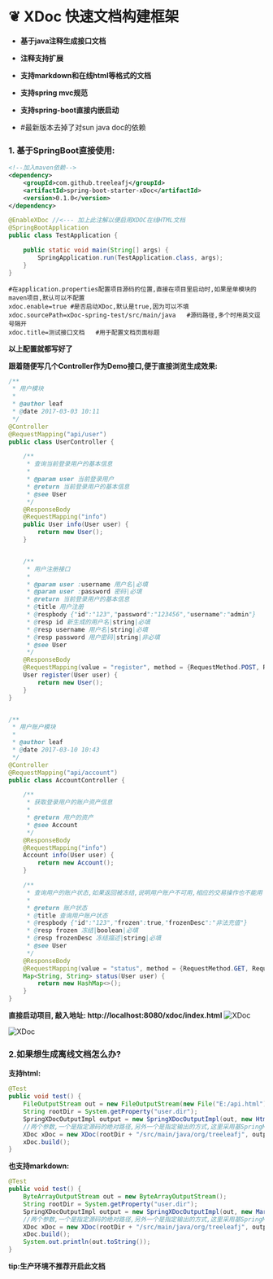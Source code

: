 # ❦ XDoc 快速文档构建框架
- **基于java注释生成接口文档**
- **注释支持扩展**
- **支持markdown和在线html等格式的文档**
- **支持spring mvc规范**
- **支持spring-boot直接内嵌启动**

- #最新版本去掉了对sun java doc的依赖

### 1. 基于SpringBoot直接使用:
```xml
<!--加入maven依赖-->
<dependency>
    <groupId>com.github.treeleafj</groupId>
    <artifactId>spring-boot-starter-xDoc</artifactId>
    <version>0.1.0</version>
</dependency>
```

```java
@EnableXDoc //<--- 加上此注解以便启用XDOC在线HTML文档
@SpringBootApplication
public class TestApplication {

    public static void main(String[] args) {
        SpringApplication.run(TestApplication.class, args);
    }
}
```

```
#在application.properties配置项目源码的位置,直接在项目里启动时,如果是单模块的maven项目,默认可以不配置
xdoc.enable=true #是否启动XDoc,默认是true,因为可以不填
xdoc.sourcePath=xDoc-spring-test/src/main/java   #源码路径,多个时用英文逗号隔开
xdoc.title=测试接口文档   #用于配置文档页面标题
```

**以上配置就都写好了**

**跟着随便写几个Controller作为Demo接口,便于直接浏览生成效果:**
```java
/**
 * 用户模块
 *
 * @author leaf
 * @date 2017-03-03 10:11
 */
@Controller
@RequestMapping("api/user")
public class UserController {

    /**
     * 查询当前登录用户的基本信息
     *
     * @param user 当前登录用户
     * @return 当前登录用户的基本信息
     * @see User
     */
    @ResponseBody
    @RequestMapping("info")
    public User info(User user) {
        return new User();
    }


    /**
     * 用户注册接口
     *
     * @param user :username 用户名|必填
     * @param user :password 密码|必填
     * @return 当前登录用户的基本信息
     * @title 用户注册
     * @respbody {"id":"123","password":"123456","username":"admin"}
     * @resp id 新生成的用户名|string|必填
     * @resp username 用户名|string|必填
     * @resp password 用户密码|string|非必填
     * @see User
     */
    @ResponseBody
    @RequestMapping(value = "register", method = {RequestMethod.POST, RequestMethod.PUT})
    User register(User user) {
        return new User();
    }
}


/**
 * 用户账户模块
 *
 * @author leaf
 * @date 2017-03-10 10:43
 */
@Controller
@RequestMapping("api/account")
public class AccountController {

    /**
     * 获取登录用户的账户资产信息
     *
     * @return 用户的资产
     * @see Account
     */
    @ResponseBody
    @RequestMapping("info")
    Account info(User user) {
        return new Account();
    }

    /**
     * 查询用户的账户状态,如果返回被冻结,说明用户账户不可用,相应的交易操作也不能用
     *
     * @return 账户状态
     * @title 查询用户账户状态
     * @respbody {"id":"123","frozen":true,"frozenDesc":"非法充值"}
     * @resp frozen 冻结|boolean|必填
     * @resp frozenDesc 冻结描述|string|必填
     * @see User
     */
    @ResponseBody
    @RequestMapping(value = "status", method = {RequestMethod.GET, RequestMethod.POST})
    Map<String, String> status(User user) {
        return new HashMap<>();
    }
}
```

**直接启动项目, 敲入地址: http://localhost:8080/xdoc/index.html**
<img alt="XDoc" src="https://raw.githubusercontent.com/treeleafj/xDoc/master/doc/1.jpg">

<img alt="XDoc" src="https://raw.githubusercontent.com/treeleafj/xDoc/master/doc/2.jpg">

### 2.如果想生成离线文档怎么办?
**支持html:**
```java
@Test
public void test() {
    FileOutputStream out = new FileOutputStream(new File("E:/api.html"));//文档输出保存位置
    String rootDir = System.getProperty("user.dir");
    SpringXDocOutputImpl output = new SpringXDocOutputImpl(out, new HtmlForamt());
    //两个参数,一个是指定源码的绝对路径,另外一个是指定输出的方式,这里采用基SpringMvc扩展的接口文档+html格式的输出
    XDoc xDoc = new XDoc(rootDir + "/src/main/java/org/treeleafj", output);
    xDoc.build();
}
```

**也支持markdown:**
```java
@Test
public void test() {
    ByteArrayOutputStream out = new ByteArrayOutputStream();
    String rootDir = System.getProperty("user.dir");
    SpringXDocOutputImpl output = new SpringXDocOutputImpl(out, new MarkdownFormat());//这里换成MarkdownFormat
    //两个参数,一个是指定源码的绝对路径,另外一个是指定输出的方式,这里采用基SpringMvc扩展的接口文档+markdown格式的输出
    XDoc xDoc = new XDoc(rootDir + "/src/main/java/org/treeleafj", output);
    xDoc.build();
    System.out.println(out.toString());
}
```

**tip:生产环境不推荐开启此文档**
